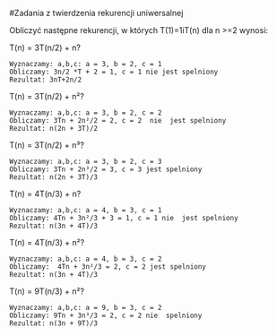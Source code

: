#Zadania z twierdzenia rekurencji uniwersalnej

Obliczyć następne rekurencji, w których T(1)=1iT(n) dla n >=2 wynosi:

T(n) = 3T(n/2) + n?
~~~
Wyznaczamy: a,b,c: a = 3, b = 2, c = 1
Obliczamy: 3n/2 *T + 2 = 1, c = 1 nie jest spelniony  
Rezultat: 3nT+2n/2
~~~

T(n) = 3T(n/2) + n²?
~~~
Wyznaczamy: a,b,c: a = 3, b = 2, c = 2
Obliczamy: 3Tn + 2n²/2 = 2, c = 2  nie  jest spelniony  
Rezultat: n(2n + 3T)/2
~~~

T(n) = 3T(n/2) + n³?
~~~
Wyznaczamy: a,b,c: a = 3, b = 2, c = 3
Obliczamy: 3Tn + 2n³/2 = 3, c = 3 jest spelniony  
Rezultat: n(2n + 3T)/3
~~~

T(n) = 4T(n/3) + n?
~~~
Wyznaczamy: a,b,c: a = 4, b = 3, c = 1
Obliczamy: 4Tn + 3n²/3 + 3 = 1, c = 1 nie  jest spelniony  
Rezultat: n(3n + 4T)/3
~~~

T(n) = 4T(n/3) + n²?
~~~
Wyznaczamy: a,b,c: a = 4, b = 3, c = 2
Obliczamy:  4Tn + 3n²/3 = 2, c = 2 jest spelniony
Rezultat: n(3n + 4T)/3
~~~

T(n) = 9T(n/3) + n²?
~~~
Wyznaczamy: a,b,c: a = 9, b = 3, c = 2
Obliczamy: 9Tn + 3n³/3 = 2, c = 2 nie  spelniony
Rezultat: n(3n + 9T)/3
~~~
